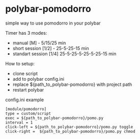 # polybar-pomodorro
simple way to use pomodorro in your polybar

Timer has 3 modes:
- manual [M] - 5/15/25 min
- short session [1/2] - 25-5-25-15 min
- standart session [1/4] 25-5-25-5-25-5-25-15 min

How to setup:
- clone script
- add to polybar config.ini
- replace ${path_to_polybar-pomodorro} with project path
- restart polybar

config.ini example
```
[module/pomodorro]
type = custom/script
exec = ${path_to_polybar-pomodorro}/pomo.py
interval = 1
click-left = ${path_to_polybar-pomodorro}/pomo.py toggle
click-right =  ${path_to_polybar-pomodorro}/pomo.py chmod


